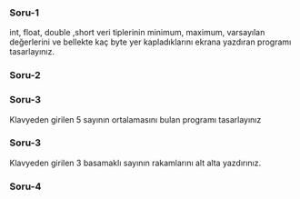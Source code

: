 ### Soru-1
  int, float, double ,short veri tiplerinin minimum, maximum, varsayılan değerlerini ve bellekte kaç byte yer kapladıklarını ekrana yazdıran programı tasarlayınız.
### Soru-2
### Soru-3
  Klavyeden girilen 5 sayının ortalamasını bulan programı tasarlayınız
### Soru-3
  Klavyeden girilen 3 basamaklı sayının rakamlarını alt alta yazdırınız.
### Soru-4
  

